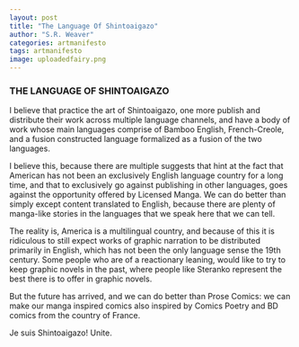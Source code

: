 ```yaml
---
layout: post
title: "The Language Of Shintoaigazo"
author: "S.R. Weaver"
categories: artmanifesto
tags: artmanifesto
image: uploadedfairy.png
---
```

### THE LANGUAGE OF SHINTOAIGAZO

I believe that practice the art of Shintoaigazo, one more publish and distribute their work across multiple language channels, and have a body of work whose main languages comprise of Bamboo English, French-Creole, and a fusion constructed language formalized as a fusion of the two languages.

I believe this, because there are multiple suggests that hint at the fact that American has not been an exclusively English language country for a long time, and that to exclusively go against publishing in other languages, goes against the opportunity offered by Licensed Manga. We can do better than simply except content translated to English, because there are plenty of manga-like stories in the languages that we speak here that we can tell.

The reality is, America is a multilingual country, and because of this it is ridiculous to still expect works of graphic narration to be distributed primarily in English, which has not been the only language sense the 19th century. Some people who are of a reactionary leaning, would like to try to keep graphic novels in the past, where people like Steranko represent the best there is to offer in graphic novels.

But the future has arrived, and we can do better than Prose Comics: we can make our manga inspired comics also inspired by Comics Poetry and BD comics from the country of France.

Je suis Shintoaigazo! Unite.
